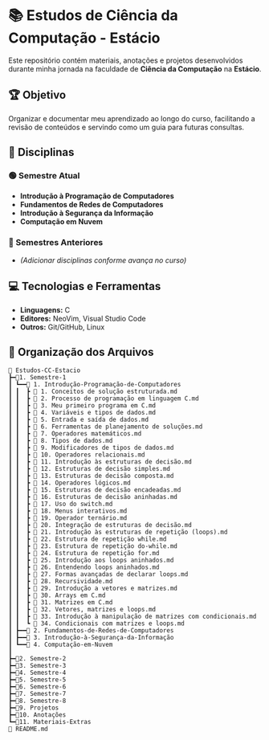 # 📚 Estudos de Ciência da Computação - Estácio

Este repositório contém materiais, anotações e projetos desenvolvidos durante minha jornada na faculdade de **Ciência da Computação** na **Estácio**.

## 🏆 Objetivo

Organizar e documentar meu aprendizado ao longo do curso, facilitando a revisão de conteúdos e servindo como um guia para futuras consultas.

## 📖 Disciplinas

### 🟢 Semestre Atual

- **Introdução à Programação de Computadores**
- **Fundamentos de Redes de Computadores**
- **Introdução à Segurança da Informação**
- **Computação em Nuvem**

### 📌 Semestres Anteriores

- *(Adicionar disciplinas conforme avança no curso)*

## 💻 Tecnologias e Ferramentas

- **Linguagens:** C
- **Editores:** NeoVim, Visual Studio Code
- **Outros:** Git/GitHub, Linux

## 📂 Organização dos Arquivos

```plaintext
📂 Estudos-CC-Estacio
┣━📂1. Semestre-1
┃ ┗━━📂 1. Introdução-Programação-de-Computadores
┃ ┃  ┣ 📝 1. Conceitos de solução estruturada.md
┃ ┃  ┣ 📝 2. Processo de programação em linguagem C.md
┃ ┃  ┣ 📝 3. Meu primeiro programa em C.md
┃ ┃  ┣ 📝 4. Variáveis e tipos de dados.md
┃ ┃  ┣ 📝 5. Entrada e saída de dados.md
┃ ┃  ┣ 📝 6. Ferramentas de planejamento de soluções.md
┃ ┃  ┣ 📝 7. Operadores matemáticos.md
┃ ┃  ┣ 📝 8. Tipos de dados.md
┃ ┃  ┣ 📝 9. Modificadores de tipos de dados.md
┃ ┃  ┣ 📝 10. Operadores relacionais.md
┃ ┃  ┣ 📝 11. Introdução às estruturas de decisão.md
┃ ┃  ┣ 📝 12. Estruturas de decisão simples.md
┃ ┃  ┣ 📝 13. Estruturas de decisão composta.md
┃ ┃  ┣ 📝 14. Operadores lógicos.md
┃ ┃  ┣ 📝 15. Estruturas de decisão encadeadas.md
┃ ┃  ┣ 📝 16. Estruturas de decisão aninhadas.md
┃ ┃  ┣ 📝 17. Uso do switch.md
┃ ┃  ┣ 📝 18. Menus interativos.md
┃ ┃  ┣ 📝 19. Operador ternário.md
┃ ┃  ┣ 📝 20. Integração de estruturas de decisão.md
┃ ┃  ┣ 📝 21. Introdução às estruturas de repetição (loops).md
┃ ┃  ┣ 📝 22. Estrutura de repetição while.md
┃ ┃  ┣ 📝 23. Estrutura de repetição do-while.md
┃ ┃  ┣ 📝 24. Estrutura de repetição for.md
┃ ┃  ┣ 📝 25. Introdução aos loops aninhados.md
┃ ┃  ┣ 📝 26. Entendendo loops aninhados.md
┃ ┃  ┣ 📝 27. Formas avançadas de declarar loops.md
┃ ┃  ┣ 📝 28. Recursividade.md
┃ ┃  ┣ 📝 29. Introdução a vetores e matrizes.md
┃ ┃  ┣ 📝 30. Arrays em C.md
┃ ┃  ┣ 📝 31. Matrizes em C.md
┃ ┃  ┣ 📝 32. Vetores, matrizes e loops.md
┃ ┃  ┣ 📝 33. Introdução à manipulação de matrizes com condicionais.md
┃ ┃  ┗ 📝 34. Condicionais com matrizes e loops.md
┃ ┣━━📂 2. Fundamentos-de-Redes-de-Computadores
┃ ┣━━📂 3. Introdução-à-Segurança-da-Informação
┃ ┗━━📂 4. Computação-em-Nuvem
┃
┣━📂2. Semestre-2
┣━📂3. Semestre-3
┣━📂4. Semestre-4
┣━📂5. Semestre-5
┣━📂6. Semestre-6
┣━📂7. Semestre-7
┣━📂8. Semestre-8
┣━📂9. Projetos
┣━📂10. Anotações
┗━📂11. Materiais-Extras
📄 README.md
```
